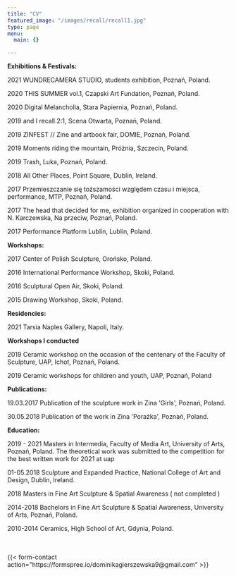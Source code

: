 ```yaml
---
title: "CV"
featured_image: "/images/recall/recall1.jpg"
type: page
menu:
  main: {}

---
```


<div style="text-align: left">

**Exhibitions & Festivals:**

2021 WUNDRECAMERA STUDIO, students exhibition, Poznań, Poland.

2020 THIS SUMMER vol.1, Czapski Art Fundation, Poznań, Poland.

2020 Digital Melancholia, Stara Papiernia, Poznań, Poland.

2019 and I recall.2:1, Scena Otwarta, Poznań, Poland.

2019 ZINFEST // Zine and artbook fair, DOMIE, Poznań, Poland.

2019 Moments riding the mountain, Próżnia, Szczecin, Poland.

2019 Trash, Luka, Poznań, Poland.

2018 All Other Places, Point Square, Dublin, Ireland.

2017 Przemieszczanie się toższamości względem czasu i miejsca, performance, MTP, Poznań, Poland.

2017 The head that decided for me, exhibition organized in cooperation with N. Karczewska, Na przeciw, Poznań, Poland.

2017 Performance Platform Lublin, Lublin, Poland.



 **Workshops:**
 
2017 Center of Polish Sculpture, Orońsko, Poland.

2016 International Performance Workshop, Skoki, Poland.

2016 Sculptural Open Air, Skoki, Poland.

2015 Drawing Workshop, Skoki, Poland.



 **Residencies:**

2021 Tarsia Naples Gallery, Napoli, Italy.

**Workshops I conducted**

2019 Ceramic workshop on the occasion of the centenary of the Faculty of Sculpture, UAP, Ichot, Poznań, Poland.

2019 Ceramic workshops for children and youth, UAP, Poznań, Poland


**Publications:**

19.03.2017 Publication of the sculpture work in Zina 'Girls', Poznań, Poland.

30.05.2018 Publication of the work in Zina 'Porażka', Poznań, Poland.



**Education:**

2019 - 2021 Masters in Intermedia, Faculty of Media Art, University of Arts, Poznań, Poland.
The theoretical work was submitted to the competition for the best written work for 2021 at uap

01-05.2018 Sculpture and Expanded Practice, National College of Art and Design, Dublin, Ireland.

2018  Masters in Fine Art Sculpture & Spatial Awareness ( not completed )

2014-2018 Bachelors in Fine Art Sculpture & Spatial Awareness, University of Arts, Poznań, Poland.

2010-2014 Ceramics, High School of Art, Gdynia, Poland.

 <br>
 <br>
</div>
{{< form-contact action="https://formspree.io/dominikagierszewska9@gmail.com"  >}}
